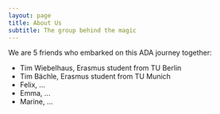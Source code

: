 ```yaml
---
layout: page
title: About Us
subtitle: The group behind the magic
---
```


We are 5 friends who embarked on this ADA journey together:

- Tim Wiebelhaus, Erasmus student from TU Berlin
- Tim Bächle, Erasmus student from TU Munich
- Felix, ...
- Emma, ...
- Marine, ...
